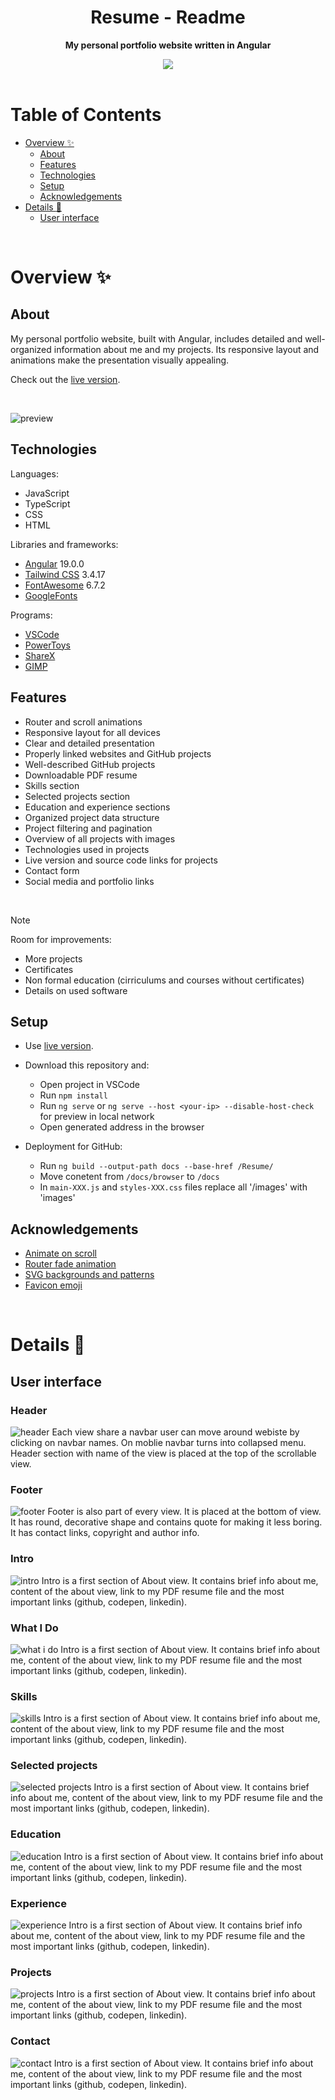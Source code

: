 <h1 align="center">Resume - Readme</h1>
<p align="center">
  <strong>
    My personal portfolio website written in Angular
  </strong>
</p>

<div align="center">
  <img src="_for_readme/banner.png?">
</div>

<br>

# Table of Contents
* [Overview :sparkles:](#overview-sparkles)
  * [About](#about)
  * [Features](#features)
  * [Technologies](#technologies)
  * [Setup](#setup)
  * [Acknowledgements](#acknowledgements)
* [Details :scroll:](#details-scroll)
  * [User interface](#user-interface)

<br>

# Overview :sparkles:

## About
My personal portfolio website, built with Angular, includes detailed and well-organized information about me and my projects. Its responsive layout and animations make the presentation visually appealing.

Check out the [live version](https://pasek108.github.io/Resume/).

<br>

![preview](/_for_readme/preview.png)

## Technologies
Languages:
- JavaScript
- TypeScript
- CSS
- HTML

Libraries and frameworks:
- [Angular](https://angular.dev) 19.0.0
- [Tailwind CSS](https://tailwindcss.comangu) 3.4.17
- [FontAwesome](https://fontawesome.com) 6.7.2
- [GoogleFonts](https://fonts.google.com)
  
Programs:
- [VSCode](https://code.visualstudio.com)
- [PowerToys](https://learn.microsoft.com/en-us/windows/powertoys/)
- [ShareX](https://getsharex.com)
- [GIMP](https://www.gimp.org)

## Features
- Router and scroll animations
- Responsive layout for all devices
- Clear and detailed presentation
- Properly linked websites and GitHub projects
- Well-described GitHub projects
- Downloadable PDF resume
- Skills section
- Selected projects section
- Education and experience sections
- Organized project data structure
- Project filtering and pagination
- Overview of all projects with images
- Technologies used in projects
- Live version and source code links for projects
- Contact form
- Social media and portfolio links

<br>

> [!NOTE]  
> Room for improvements:
> - More projects
> - Certificates
> - Non formal education (cirriculums and courses without certificates)
> - Details on used software

## Setup
- Use [live version](https://pasek108.github.io/Resume/).

- Download this repository and:
  - Open project in VSCode
  - Run `npm install`
  - Run `ng serve` or `ng serve --host <your-ip> --disable-host-check` for preview in local network
  - Open generated address in the browser

- Deployment for GitHub:
  - Run `ng build --output-path docs --base-href /Resume/`
  - Move conetent from `/docs/browser` to `/docs`
  - In `main-XXX.js` and `styles-XXX.css` files replace all '/images' with 'images'

## Acknowledgements
- [Animate on scroll](https://medium.com/@nemanjablagojevic/animate-elements-on-scroll-with-intersection-observer-in-angular-f91d98a92d13)
- [Router fade animation](https://arminzia.com/blog/angular-router-fade-animation)
- [SVG backgrounds and patterns](https://www.svgbackgrounds.com/set/free-svg-backgrounds-and-patterns/)
- [Favicon emoji](https://fav-gen.com/favicon-emoji) 

<br>

# Details :scroll:

## User interface

### Header
![header](/_for_readme/UI/header.png)
Each view share a navbar user can move around webiste by clicking on navbar names. On moblie navbar turns into collapsed menu. Header section with name of the view is placed at the top of the scrollable view. 

### Footer
![footer](/_for_readme/UI/footer.png)
Footer is also part of every view. It is placed at the bottom of view. It has round, decorative shape and contains quote for making it less boring. It has contact links, copyright and author info.  

### Intro
![intro](/_for_readme/UI/intro.png)
Intro is a first section of About view. It contains brief info about me, content of the about view, link to my PDF resume file and the most important links (github, codepen, linkedin).

### What I Do
![what i do](/_for_readme/UI/what-i-do.png)
Intro is a first section of About view. It contains brief info about me, content of the about view, link to my PDF resume file and the most important links (github, codepen, linkedin).

### Skills
![skills](/_for_readme/UI/skills.png)
Intro is a first section of About view. It contains brief info about me, content of the about view, link to my PDF resume file and the most important links (github, codepen, linkedin).

### Selected projects
![selected projects](/_for_readme/UI/selected-projects.png)
Intro is a first section of About view. It contains brief info about me, content of the about view, link to my PDF resume file and the most important links (github, codepen, linkedin).

### Education
![education](/_for_readme/UI/education.png)
Intro is a first section of About view. It contains brief info about me, content of the about view, link to my PDF resume file and the most important links (github, codepen, linkedin).

### Experience
![experience](/_for_readme/UI/experience.png)
Intro is a first section of About view. It contains brief info about me, content of the about view, link to my PDF resume file and the most important links (github, codepen, linkedin).

### Projects
![projects](/_for_readme/UI/projects.png)
Intro is a first section of About view. It contains brief info about me, content of the about view, link to my PDF resume file and the most important links (github, codepen, linkedin).

### Contact
![contact](/_for_readme/UI/contact.png)
Intro is a first section of About view. It contains brief info about me, content of the about view, link to my PDF resume file and the most important links (github, codepen, linkedin).


